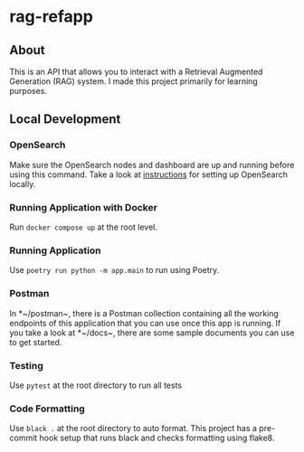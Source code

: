 # rag-refapp

## About 
This is an API that allows you to interact with a Retrieval Augmented Generation (RAG) system. I made this project primarily
for learning purposes.

## Local Development

### OpenSearch
Make sure the OpenSearch nodes and dashboard are up and running before using this command. Take a look at [instructions](app/opensearch/README.md) for
setting up OpenSearch locally.

### Running Application with Docker
Run `docker compose up` at the root level. 

### Running Application
Use `poetry run python -m app.main` to run using Poetry.

### Postman
In *~/postman~, there is a Postman collection containing all the working endpoints of this application that you can use
once this app is running. If you take a look at *~/docs~, there are some sample documents you can use to get started.

### Testing
Use `pytest` at the root directory to run all tests

### Code Formatting
Use `black .` at the root directory to auto format. This project
has a pre-commit hook setup that runs black and checks formatting using
flake8. 